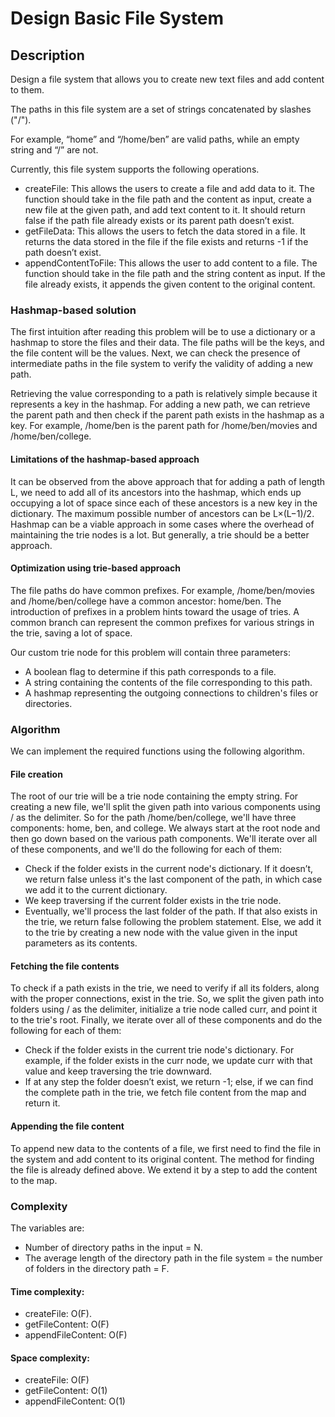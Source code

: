 # Design Basic File System

## Description

Design a file system that allows you to create new text files and add content to them.

The paths in this file system are a set of strings concatenated by slashes ("/").

For example, “home” and “/home/ben” are valid paths, while an empty string and “/” are not.

Currently, this file system supports the following operations.

- createFile: This allows the users to create a file and add data to it. The function should take in the file path and the content as input, create a new file at the given path, and add text content to it. It should return false if the path file already exists or its parent path doesn’t exist.
- getFileData: This allows the users to fetch the data stored in a file. It returns the data stored in the file if the file exists and returns -1 if the path doesn’t exist.
- appendContentToFile: This allows the user to add content to a file. The function should take in the file path and the string content as input. If the file already exists, it appends the given content to the original content.

### Hashmap-based solution

The first intuition after reading this problem will be to use a dictionary or a hashmap to store the files and their data. The file paths will be the keys, and the file content will be the values. Next, we can check the presence of intermediate paths in the file system to verify the validity of adding a new path.

Retrieving the value corresponding to a path is relatively simple because it represents a key in the hashmap. For adding a new path, we can retrieve the parent path and then check if the parent path exists in the hashmap as a key. For example, /home/ben is the parent path for /home/ben/movies and /home/ben/college.

#### Limitations of the hashmap-based approach

It can be observed from the above approach that for adding a path of length L, we need to add all of its ancestors into the hashmap, which ends up occupying a lot of space since each of these ancestors is a new key in the dictionary. The maximum possible number of ancestors can be L×(L−1)/2.
Hashmap can be a viable approach in some cases where the overhead of maintaining the trie nodes is a lot. But generally, a trie should be a better approach.

#### Optimization using trie-based approach

The file paths do have common prefixes. For example, /home/ben/movies and /home/ben/college have a common ancestor: home/ben. The introduction of prefixes in a problem hints toward the usage of tries. A common branch can represent the common prefixes for various strings in the trie, saving a lot of space.

Our custom trie node for this problem will contain three parameters:

- A boolean flag to determine if this path corresponds to a file.
- A string containing the contents of the file corresponding to this path.
- A hashmap representing the outgoing connections to children's files or directories. 

### Algorithm

We can implement the required functions using the following algorithm.

#### File creation

The root of our trie will be a trie node containing the empty string. For creating a new file, we'll split the given path into various components using / as the delimiter. So for the path /home/ben/college, we'll have three components: home, ben, and college. We always start at the root node and then go down based on the various path components. We'll iterate over all of these components, and we'll do the following for each of them:
 
- Check if the folder exists in the current node's dictionary. If it doesn’t, we return false unless it's the last component of the path, in which case we add it to the current dictionary.
- We keep traversing if the current folder exists in the trie node.
- Eventually, we'll process the last folder of the path. If that also exists in the trie, we return false following the problem statement. Else, we add it to the trie by creating a new node with the value given in the input parameters as its contents.

#### Fetching the file contents

To check if a path exists in the trie, we need to verify if all its folders, along with the proper connections, exist in the trie. So, we split the given path into folders using / as the delimiter, initialize a trie node called curr, and point it to the trie's root. Finally, we iterate over all of these components and do the following for each of them:

- Check if the folder exists in the current trie node's dictionary. For example, if the folder exists in the curr node, we update curr with that value and keep traversing the trie downward.
- If at any step the folder doesn’t exist, we return -1; else, if we can find the complete path in the trie, we fetch file content from the map and return it.

#### Appending the file content

To append new data to the contents of a file, we first need to find the file in the system and add content to its original content. The method for finding the file is already defined above. We extend it by a step to add the content to the map.

### Complexity

The variables are:

- Number of directory paths in the input = N.
- The average length of the directory path in the file system = the number of folders in the directory path = F.

#### Time complexity:

- createFile: O(F).
- getFileContent: O(F)
- appendFileContent: O(F)

#### Space complexity:

- createFile: O(F)
- getFileContent: O(1)
- appendFileContent: O(1)
